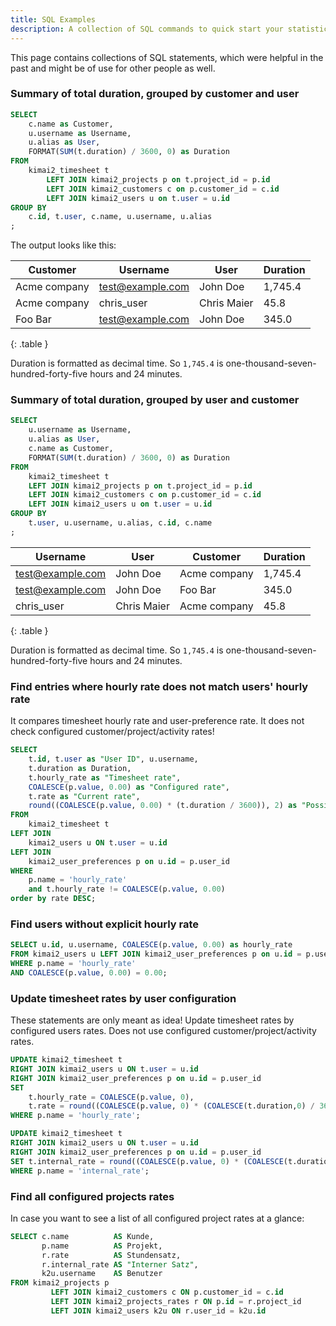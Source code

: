 ```yaml
---
title: SQL Examples
description: A collection of SQL commands to quick start your statistic query 
---
```


This page contains collections of SQL statements, which were helpful in the past and might be of use for other people as well.

### Summary of total duration, grouped by customer and user
 
```sql
SELECT
    c.name as Customer,
    u.username as Username,
    u.alias as User,
    FORMAT(SUM(t.duration) / 3600, 0) as Duration
FROM
    kimai2_timesheet t
        LEFT JOIN kimai2_projects p on t.project_id = p.id
        LEFT JOIN kimai2_customers c on p.customer_id = c.id
        LEFT JOIN kimai2_users u on t.user = u.id
GROUP BY
    c.id, t.user, c.name, u.username, u.alias
;
```

The output looks like this:

| Customer     | Username         | User        | Duration |
|--------------|------------------|-------------|----------|
| Acme company | test@example.com | John Doe    | 1,745.4  |
| Acme company | chris_user       | Chris Maier | 45.8     |
| Foo Bar      | test@example.com | John Doe    | 345.0    |
{: .table }

Duration is formatted as decimal time.
So `1,745.4` is one-thousand-seven-hundred-forty-five hours and 24 minutes.

### Summary of total duration, grouped by user and customer

```sql
SELECT
    u.username as Username,
    u.alias as User,
    c.name as Customer,
    FORMAT(SUM(t.duration) / 3600, 0) as Duration
FROM
    kimai2_timesheet t
    LEFT JOIN kimai2_projects p on t.project_id = p.id
    LEFT JOIN kimai2_customers c on p.customer_id = c.id
    LEFT JOIN kimai2_users u on t.user = u.id
GROUP BY
    t.user, u.username, u.alias, c.id, c.name
;
```

| Username         | User        | Customer     | Duration |
|------------------|-------------|--------------|----------|
| test@example.com | John Doe    | Acme company | 1,745.4  |
| test@example.com | John Doe    | Foo Bar      | 345.0    |
| chris_user       | Chris Maier | Acme company | 45.8     |
{: .table }

Duration is formatted as decimal time.
So `1,745.4` is one-thousand-seven-hundred-forty-five hours and 24 minutes.

### Find entries where hourly rate does not match users' hourly rate

It compares timesheet hourly rate and user-preference rate. 
It does not check configured customer/project/activity rates!

```sql
SELECT
    t.id, t.user as "User ID", u.username,
    t.duration as Duration,
    t.hourly_rate as "Timesheet rate",
    COALESCE(p.value, 0.00) as "Configured rate",
    t.rate as "Current rate",
    round((COALESCE(p.value, 0.00) * (t.duration / 3600)), 2) as "Possible rate"
FROM
    kimai2_timesheet t
LEFT JOIN
    kimai2_users u ON t.user = u.id
LEFT JOIN
    kimai2_user_preferences p on u.id = p.user_id
WHERE
    p.name = 'hourly_rate'
    and t.hourly_rate != COALESCE(p.value, 0.00)
order by rate DESC;
```

### Find users without explicit hourly rate

```sql
SELECT u.id, u.username, COALESCE(p.value, 0.00) as hourly_rate
FROM kimai2_users u LEFT JOIN kimai2_user_preferences p on u.id = p.user_id
WHERE p.name = 'hourly_rate'
AND COALESCE(p.value, 0.00) = 0.00;
```

### Update timesheet rates by user configuration

These statements are only meant as idea! Update timesheet rates by configured users rates.
Does not use configured customer/project/activity rates.

```sql
UPDATE kimai2_timesheet t
RIGHT JOIN kimai2_users u ON t.user = u.id
RIGHT JOIN kimai2_user_preferences p on u.id = p.user_id
SET
    t.hourly_rate = COALESCE(p.value, 0),
    t.rate = round((COALESCE(p.value, 0) * (COALESCE(t.duration,0) / 3600)), 2)
WHERE p.name = 'hourly_rate';

UPDATE kimai2_timesheet t
RIGHT JOIN kimai2_users u ON t.user = u.id
RIGHT JOIN kimai2_user_preferences p on u.id = p.user_id
SET t.internal_rate = round((COALESCE(p.value, 0) * (COALESCE(t.duration,0) / 3600)), 2)
WHERE p.name = 'internal_rate';
```

### Find all configured projects rates

In case you want to see a list of all configured project rates at a glance:

```sql
SELECT c.name          AS Kunde,
       p.name          AS Projekt,
       r.rate          AS Stundensatz,
       r.internal_rate AS "Interner Satz",
       k2u.username    AS Benutzer
FROM kimai2_projects p
         LEFT JOIN kimai2_customers c ON p.customer_id = c.id
         LEFT JOIN kimai2_projects_rates r ON p.id = r.project_id
         LEFT JOIN kimai2_users k2u ON r.user_id = k2u.id
```
